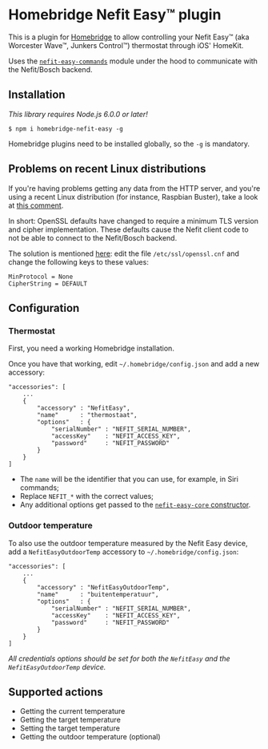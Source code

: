 # Homebridge Nefit Easy™ plugin

This is a plugin for [Homebridge](https://github.com/nfarina/homebridge) to allow controlling your Nefit Easy™ (aka Worcester Wave™, Junkers Control™) thermostat through iOS' HomeKit.

Uses the [`nefit-easy-commands`](https://github.com/robertklep/nefit-easy-commands) module under the hood to communicate with the Nefit/Bosch backend.

## Installation

_This library requires Node.js 6.0.0 or later!_

```
$ npm i homebridge-nefit-easy -g
```

Homebridge plugins need to be installed globally, so the `-g` is mandatory.

## Problems on recent Linux distributions

If you're having problems getting any data from the HTTP server, and you're using a recent Linux distribution (for instance, Raspbian Buster), take a look at [this comment](https://github.com/robertklep/nefit-easy-http-server/issues/35#issuecomment-510818042).

In short: OpenSSL defaults have changed to require a minimum TLS version and cipher implementation. These defaults cause the Nefit client code to not be able to connect to the Nefit/Bosch backend.

The solution is mentioned [here](https://www.debian.org/releases/stable/amd64/release-notes/ch-information.en.html#openssl-defaults): edit the file `/etc/ssl/openssl.cnf` and change the following keys to these values:
```
MinProtocol = None
CipherString = DEFAULT
```

## Configuration

### Thermostat

First, you need a working Homebridge installation.

Once you have that working, edit `~/.homebridge/config.json` and add a new accessory:

```
"accessories": [
    ...
    {
        "accessory" : "NefitEasy",
        "name"      : "thermostaat",
        "options"   : {
            "serialNumber" : "NEFIT_SERIAL_NUMBER",
            "accessKey"    : "NEFIT_ACCESS_KEY",
            "password"     : "NEFIT_PASSWORD"
        }
    }
]
```

* The `name` will be the identifier that you can use, for example, in Siri commands;
* Replace `NEFIT_*` with the correct values;
* Any additional options get passed to the [`nefit-easy-core` constructor](https://github.com/robertklep/nefit-easy-core#constructor).

### Outdoor temperature

To also use the outdoor temperature measured by the Nefit Easy device, add a `NefitEasyOutdoorTemp` accessory to `~/.homebridge/config.json`:

```
"accessories": [
    ...
    {
        "accessory" : "NefitEasyOutdoorTemp",
        "name"      : "buitentemperatuur",
        "options"   : {
            "serialNumber" : "NEFIT_SERIAL_NUMBER",
            "accessKey"    : "NEFIT_ACCESS_KEY",
            "password"     : "NEFIT_PASSWORD"
        }
    }
]
```

*All credentials options should be set for both the `NefitEasy` and the `NefitEasyOutdoorTemp` device.*

## Supported actions

* Getting the current temperature
* Getting the target temperature
* Setting the target temperature
* Getting the outdoor temperature (optional)
